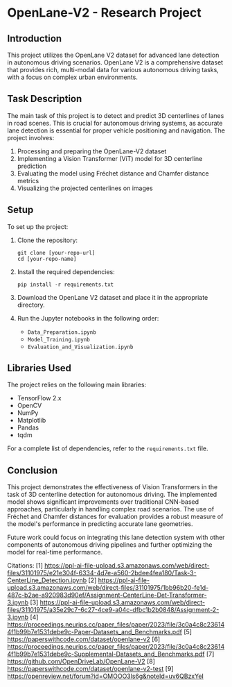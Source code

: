 # OpenLane-V2 - Research Project

## Introduction

This project utilizes the OpenLane V2 dataset for advanced lane detection in autonomous driving scenarios. OpenLane V2 is a comprehensive dataset that provides rich, multi-modal data for various autonomous driving tasks, with a focus on complex urban environments.

## Task Description

The main task of this project is to detect and predict 3D centerlines of lanes in road scenes. This is crucial for autonomous driving systems, as accurate lane detection is essential for proper vehicle positioning and navigation. The project involves:

1. Processing and preparing the OpenLane-V2 dataset
2. Implementing a Vision Transformer (ViT) model for 3D centerline prediction
3. Evaluating the model using Fréchet distance and Chamfer distance metrics
4. Visualizing the projected centerlines on images

## Setup

To set up the project:

1. Clone the repository:
   ```
   git clone [your-repo-url]
   cd [your-repo-name]
   ```

2. Install the required dependencies:
   ```
   pip install -r requirements.txt
   ```

3. Download the OpenLane V2 dataset and place it in the appropriate directory.

4. Run the Jupyter notebooks in the following order:
   - `Data_Preparation.ipynb`
   - `Model_Training.ipynb`
   - `Evaluation_and_Visualization.ipynb`

## Libraries Used

The project relies on the following main libraries:

- TensorFlow 2.x
- OpenCV
- NumPy
- Matplotlib
- Pandas
- tqdm

For a complete list of dependencies, refer to the `requirements.txt` file.

## Conclusion

This project demonstrates the effectiveness of Vision Transformers in the task of 3D centerline detection for autonomous driving. The implemented model shows significant improvements over traditional CNN-based approaches, particularly in handling complex road scenarios. The use of Fréchet and Chamfer distances for evaluation provides a robust measure of the model's performance in predicting accurate lane geometries.

Future work could focus on integrating this lane detection system with other components of autonomous driving pipelines and further optimizing the model for real-time performance.

Citations:
[1] https://ppl-ai-file-upload.s3.amazonaws.com/web/direct-files/31101975/e21e304f-6334-4d7e-a560-2bdee4fea180/Task-3-CenterLine_Detection.ipynb
[2] https://ppl-ai-file-upload.s3.amazonaws.com/web/direct-files/31101975/1bb96b20-fe1d-487c-b2ae-a920983d90ef/Assignment-CenterLine-Det-Transformer-3.ipynb
[3] https://ppl-ai-file-upload.s3.amazonaws.com/web/direct-files/31101975/a35e29c7-6c27-4ce9-a04c-dfbc1b2b0848/Assignment-2-3.ipynb
[4] https://proceedings.neurips.cc/paper_files/paper/2023/file/3c0a4c8c236144f1b99b7e1531debe9c-Paper-Datasets_and_Benchmarks.pdf
[5] https://paperswithcode.com/dataset/openlane-v2
[6] https://proceedings.neurips.cc/paper_files/paper/2023/file/3c0a4c8c236144f1b99b7e1531debe9c-Supplemental-Datasets_and_Benchmarks.pdf
[7] https://github.com/OpenDriveLab/OpenLane-V2
[8] https://paperswithcode.com/dataset/openlane-v2-test
[9] https://openreview.net/forum?id=OMOOO3ls6g&noteId=uv6QBzxYeI